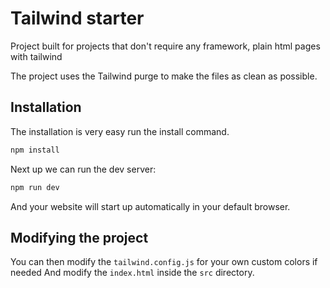 # Tailwind starter

Project built for projects that don't require any framework, plain html pages with tailwind

The project uses the Tailwind purge to make the files as clean as possible.

## Installation

The installation is very easy run the install command.

```bash
npm install
```

Next up we can run the dev server:

```bash
npm run dev
```

And your website will start up automatically in your default browser.


## Modifying the project

You can then modify the `tailwind.config.js` for your own custom colors if needed
And modify the `index.html` inside the `src` directory.